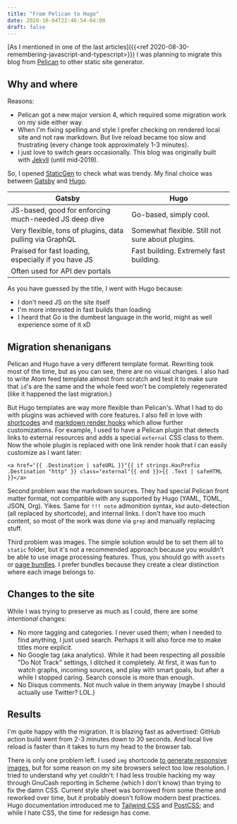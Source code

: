 ```yaml
---
title: "From Pelican to Hugo"
date: 2020-10-04T22:46:54-04:00
draft: false
---
```


[As I mentioned in one of the last articles]({{<ref 2020-08-30-remembering-javascript-and-typescript>}}) I was planning to migrate this blog from [Pelican](https://github.com/getpelican/pelican) to other static site generator.

## Why and where

Reasons:

- Pelican got a new major version 4, which required some migration work on my side either way.
- When I'm fixing spelling and style I prefer checking on rendered local site and not raw markdown. But live reload became too slow and frustrating (every change took approximately 1-3 minutes). 
- I just love to switch gears occasionally. This blog was originally built with [Jekyll](https://jekyllrb.com/) (until mid-2019).

So, I opened [StaticGen](https://www.staticgen.com/) to check what was trendy. My final choice was between [Gatsby](https://www.gatsbyjs.com/) and [Hugo](https://gohugo.io/).

| Gatsby | Hugo |
| -- | -- |
| JS-based, good for enforcing much-needed JS deep dive | Go-based, simply cool. |
| Very flexible, tons of plugins, data pulling via GraphQL | Somewhat flexible. Still not sure about plugins. |
| Praised for fast loading, especially if you have JS | Fast building. Extremely fast building. |
| Often used for API dev portals | |

As you have guessed by the title, I went with Hugo because:

- I don't need JS on the site itself
- I'm more interested in fast builds than loading
- I heard that Go is the dumbest language in the world, might as well experience some of it xD

## Migration shenanigans

Pelican and Hugo have a very different template format. Rewriting took most of the time, but as you can see, there are no visual changes. I also had to write Atom feed template almost from scratch and test it to make sure that `id`'s are the same and the whole feed won't be completely regenerated (like it happened the last migration.)

But Hugo templates are way more flexible than Pelican's. What I had to do with plugins was achieved with core features. I also fell in love with [shortcodes](https://gohugo.io/content-management/shortcodes/) and [markdown render hooks](https://gohugo.io/getting-started/configuration-markup/#markdown-render-hooks) which allow further customizations. For example, I used to have a Pelican plugin that detects links to external resources and adds a special `external` CSS class to them. Now the whole plugin is replaced with one link render hook that I can easily customize as I want later:

```go-html-template
<a href="{{ .Destination | safeURL }}"{{ if strings.HasPrefix .Destination "http" }} class="external"{{ end }}>{{ .Text | safeHTML }}</a>
```

Second problem was the markdown sources. They had special Pelican front matter format, not compatible with any supported by Hugo (YAML, TOML, JSON, Org). Yikes. Same for `!!! note` admonition syntax, `kbd` auto-detection (all replaced by shortcode), and internal links. I don't have too much content, so most of the work was done via `grep` and manually replacing stuff.

Third problem was images. The simple solution would be to set them all to `static` folder, but it's not a recommended approach because you wouldn't be able to use image processing features. Thus, you should go with `assets` or [page bundles](https://gohugo.io/content-management/page-bundles/). I prefer bundles because they create a clear distinction where each image belongs to. 


## Changes to the site

While I was trying to preserve as much as I could, there are some _intentional_ changes:

- No more tagging and categories. I never used them; when I needed to find anything, I just used search. Perhaps it will also force me to make titles more explicit. 
- No Google tag (aka analytics). While it had been respecting all possible "Do Not Track" settings, I ditched it completely. At first, it was fun to watch graphs, incoming sources, and play with smart goals, but after a while I stopped caring. Search console is more than enough.
- No Disqus comments. Not much value in them anyway (maybe I should actually use Twitter? LOL.)

## Results

I'm quite happy with the migration. It is blazing fast as advertised: GitHub action build went from 2-3 minutes down to 30 seconds. And local live reload is faster than it takes to turn my head to the browser tab.

There is only one problem left. I used `img` shortcode [to generate responsive images](https://laurakalbag.com/processing-responsive-images-with-hugo/), but for some reason on my site browsers select too low resolution. I tried to understand why yet couldn't: I had less trouble hacking my way through GnuCash reporting in Scheme (which I don't know) than trying to fix the damn CSS. Current style sheet was borrowed from some theme and reworked over time, but it probably doesn't follow modern best practices. Hugo documentation introduced me to [Tailwind CSS](https://tailwindcss.com/) and [PostCSS](https://postcss.org/); and while I hate CSS, the time for redesign has come. 